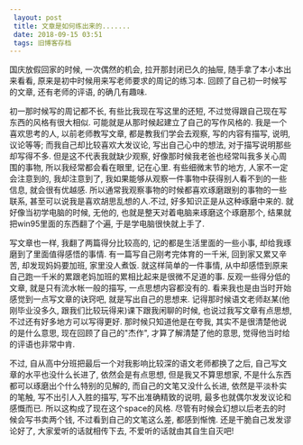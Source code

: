 ```yaml
---
 layout: post
 title: 文章是如何练出来的.......
 date: 2018-09-15 03:51
 tags: 旧博客存档
---
```

国庆放假回家的时候, 一次偶然的机会, 拉开那封闭已久的抽屉, 随手拿了本小本出来看看, 原来是初中时候用来写老师要求的周记的练习本.
回顾了自己初一时候写的文章, 还有老师的评语, 的确几有趣味.



初一那时候写的周记都不长, 有些比我现在写这里的还短, 不过觉得跟自己现在写东西的风格有很大相似. 可能就是从那时候起建立了自己的写作风格的.
我是一个喜欢思考的人, 以前老师教写文章, 都是教我们学会去观察, 写的内容有描写, 说明, 议论等等; 而我自己却比较喜欢大发议论, 写出自己心中的想法,
对于描写说明那些却写得不多. 但是这不代表我就缺少观察, 好像那时候我老爸也经常叫我多关心周围的事物, 所以我经常都会看在眼里, 记在心里.
有些细微末节的地方, 人家不一定会注意到的, 我却注意到了, 我如果能够从观察一件事物中获得别人看不到的一些信息, 就会很有优越感.
所以通常我观察事物的时候都喜欢琢磨跟别的事物的一些联系, 甚至可以说我是喜欢胡思乱想的人.不过, 好多知识正是从这种琢磨中来的. 就好像当初学电脑的时候,
无他的, 也就是整天对着电脑来琢磨这个琢磨那个, 结果就把win95里面的东西翻了个遍, 于是学电脑很快就上手了.



写文章也一样, 我翻了两篇得分比较高的, 记的都是生活里面的一些小事, 却给我琢磨到了里面值得感悟的事情. 有一篇写自己刚考完体育的一千米,
回到家又累又辛苦, 却发现妈妈要加班, 家里没人煮饭. 就这样简单的一件事情, 从中却感悟到原来自己跑一千米的累跟老妈加班的累相比起来是很微不足道的事.
反观一些得分低的文章, 就是只有流水帐一般的描写, 一点思想内容都没有的. 看来我也是由当时开始感觉到一点写文章的诀窍吧, 就是写出自己的思想来.
记得那时候语文老师赵某(他刚毕业没多久, 跟我们比较玩得来)课下跟我闲聊的时候, 也说过我写文章有点思想, 不过还有好多地方可以写得更好.
那时候只知道他是在夸我, 其实不是很清楚他说的是什么意思, 现在回顾了自己的"杰作", 才算了解清楚了他的意思, 觉得他当时给的评语也非常中肯.



不过, 自从高中分班把最后一个对我影响比较深的语文老师都换了之后, 自己写文章的水平也没什么长进了, 依然会是有点思想, 但是我又不算思想家,
不是什么东西都可以琢磨出个什么特别的见解的, 而自己的文笔又没什么长进, 依然是平淡朴实的笔触, 写不出引人入胜的描写, 写不出准确精致的说明,
最多也就偶尔发发议论和感慨而已. 所以这构成了现在这个space的风格. 尽管有时候会幻想以后老去的时候会写书卖两个钱, 不过看到自己的文笔这么差,
都感到惭愧. 还是干脆自己发发谬论好了, 大家爱听的话就相传下去, 不爱听的话就由其自生自灭吧!

